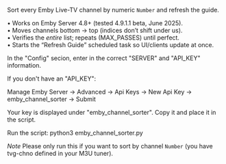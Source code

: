 Sort every Emby Live-TV channel by numeric `Number` and refresh the guide.

• Works on Emby Server 4.8+ (tested 4.9.1.1 beta, June 2025).  
• Moves channels bottom → top (indices don’t shift under us).  
• Verifies the *entire* list; repeats (MAX_PASSES) until perfect.  
• Starts the “Refresh Guide” scheduled task so UI/clients update at once.  

In the "Config" secion, enter in the correct "SERVER" and "API_KEY" information. 

If you don't have an "API_KEY":

Manage Emby Server → Advanced → Api Keys → New Api Key → emby_channel_sorter → Submit

Your key is displayed under "emby_channel_sorter". Copy it and place it in the script.

Run the script: python3 emby_channel_sorter.py

*Note* Please only run this if you want to sort by channel `Number` (you have tvg-chno defined in your M3U tuner).
